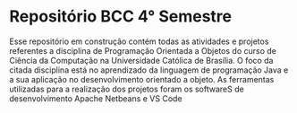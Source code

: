 <h1> Repositório BCC 4° Semestre </h1>
Esse repositório em construção contém todas as atividades e projetos referentes a disciplina de Programação Orientada a Objetos do curso de Ciência da Computação na Universidade Católica de Brasília.</n>
O foco da citada disciplina está no aprendizado da linguagem de programação Java e a sua aplicação no desenvolvimento orientado a objeto. As ferramentas utilizadas para a realização dos projetos foram os softwareS de desenvolvimento Apache Netbeans e VS Code 
